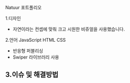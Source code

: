 Natuur 포트폴리오 

1.디자인
- 자연이라는 컨셉에 맞춰 크고 시원한 비쥬얼을 사용했습니다.

2.언어 JavaScript HTML CSS
- 반응형 퍼블리싱
- Swiper 라이브러리 사용

3.이슈 및 해결방법
- 